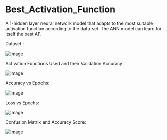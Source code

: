 # Best_Activation_Function

A 1-hidden layer neural network model that adapts to the most suitable activation function according to the data-set. The ANN model can learn for itself the best AF.

Dataset :

![image](https://user-images.githubusercontent.com/67185944/116005926-bc1e4300-a626-11eb-81c3-e6e67b817b78.png)

Activation Functions Used and their Validation Accuracy :

![image](https://user-images.githubusercontent.com/67185944/116005953-e3751000-a626-11eb-9805-53e792556f06.png)

Accuracy vs Epochs:

![image](https://user-images.githubusercontent.com/67185944/116005985-fab3fd80-a626-11eb-98f5-ab1f51d16e28.png)

Loss vs Epochs:

![image](https://user-images.githubusercontent.com/67185944/116006004-07d0ec80-a627-11eb-998f-38970152615f.png)

Confusion Matrix and Accuracy Score:

![image](https://user-images.githubusercontent.com/67185944/116006015-1ae3bc80-a627-11eb-9a71-24732eb67df0.png)
